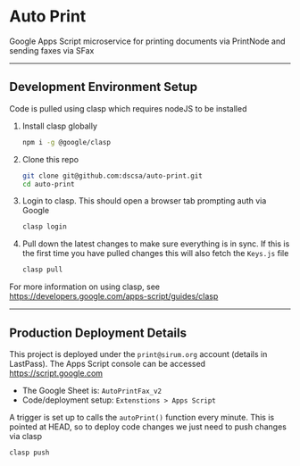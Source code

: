 # Auto Print

Google Apps Script microservice for printing documents via PrintNode and sending faxes via SFax

---

## Development Environment Setup

Code is pulled using clasp which requires nodeJS to be installed

1. Install clasp globally
    ```zsh
    npm i -g @google/clasp
    ```

2. Clone this repo
    ```zsh
    git clone git@github.com:dscsa/auto-print.git
    cd auto-print
    ```

3. Login to clasp. This should open a browser tab prompting auth via Google
    ```zsh
    clasp login
    ```

4. Pull down the latest changes to make sure everything is in sync. If this is the first time you have pulled changes this will also fetch the `Keys.js` file
    ```zsh
    clasp pull
    ```

For more information on using clasp, see https://developers.google.com/apps-script/guides/clasp

---

## Production Deployment Details

This project is deployed under the `print@sirum.org` account (details in LastPass). The Apps Script console can be accessed https://script.google.com

- The Google Sheet is: `AutoPrintFax_v2`
- Code/deployment setup: `Extenstions > Apps Script`

A trigger is set up to calls the `autoPrint()` function every minute. This is pointed at HEAD, so to deploy code changes we just need to push changes via clasp

```zsh
clasp push   
```
